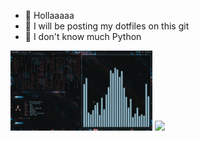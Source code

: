 

- 👋 Hollaaaaa 
- 👀 I will be posting my dotfiles on this git 
- 🌱 I don't know much Python



<img style="width: 45%;" src="1w.png"/>   <img style="width: 45%;" src="[2w.png](https://github.com/ivanka3006/monet/blob/main/.github/assets/2.png)https://github.com/ivanka3006/monet/blob/main/.github/assets/2.png"/>


